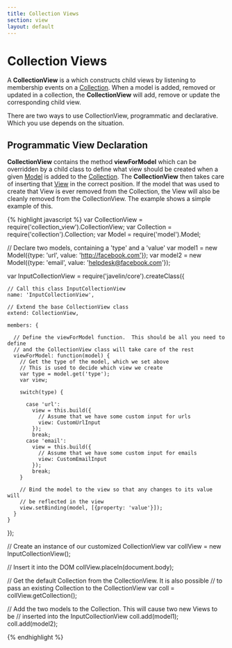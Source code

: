 ```yaml
---
title: Collection Views
section: view
layout: default
---
```


<h1>Collection Views</h1>

<p>
  A <b>CollectionView</b> is a which constructs child views by listening to membership events on a <a href="collection.html">Collection</a>.  When a model is added, removed or updated in a collection, the <b>CollectionView</b> will add, remove or update the corresponding child view.
</p>

<p>
  There are two ways to use CollectionView, programmatic and declarative.  Which you use depends on the situation.
</p>

<h2>Programmatic View Declaration</h2>
<p>
  <b>CollectionView</b> contains the method <b>viewForModel</b> which can be overridden by a child class to define what view should be created when a given <a href="model.html">Model</a> is added to the <a href="collection.html">Collection</a>.  The <b>CollectionView</b> then takes care of inserting that <a href="view.html">View</a> in the correct position.  If the model that was used to create that View is ever removed from the Collection, the View will also be cleanly removed from the CollectionView.  The example shows a simple example of this.
</p>

{% highlight javascript %}
  var CollectionView = require('collection_view').CollectionView;
  var Collection = require('collection').Collection;
  var Model = require('model').Model;

  // Declare two models, containing a 'type' and a 'value'
  var model1 = new Model({type: 'url', value: 'http://facebook.com'});
  var model2 = new Model({type: 'email', value: 'helpdesk@facebook.com'});

  var InputCollectionView = require('javelin/core').createClass({

    // Call this class InputCollectionView
    name: 'InputCollectionView',

    // Extend the base CollectionView class
    extend: CollectionView,

    members: {

      // Define the viewForModel function.  This should be all you need to define
      // and the CollectionView class will take care of the rest
      viewForModel: function(model) {
        // Get the type of the model, which we set above
        // This is used to decide which view we create
        var type = model.get('type');
        var view;

        switch(type) {
          
          case 'url':
            view = this.build({
              // Assume that we have some custom input for urls
              view: CustomUrlInput
            });
            break;
          case 'email':
            view = this.build({
              // Assume that we have some custom input for emails
              view: CustomEmailInput
            });
            break;
        }

        // Bind the model to the view so that any changes to its value will
        // be reflected in the view
        view.setBinding(model, [{property: 'value'}]);
      }
    }
  });

  // Create an instance of our customized CollectionView
  var collView = new InputCollectionView();

  // Insert it into the DOM
  collView.placeIn(document.body);

  // Get the default Collection from the CollectionView.  It is also possible
  // to pass an existing Collection to the CollectionView
  var coll = collView.getCollection();

  // Add the two models to the Collection.  This will cause two new Views to be
  // inserted into the InputCollectionView
  coll.add(model1);
  coll.add(model2);

{% endhighlight %}
